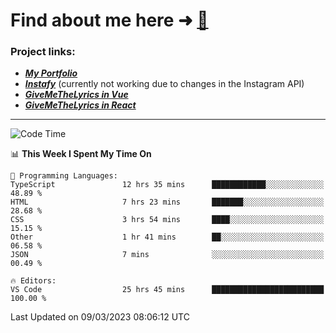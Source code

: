# Find about me here ➜ [🧑](https://pauabella.dev)

### Project links:
- ***[My Portfolio](https://pauabella.dev)***
- ***[Instafy](https://instafy.me)*** (currently not working due to changes in the Instagram API)
- ***[GiveMeTheLyrics in Vue](https://lyrics.pauabella.dev)***
- ***[GiveMeTheLyrics in React](https://pauabella.dev/GiveMeTheLyrics)***

---
<!--START_SECTION:waka-->
![Code Time](http://img.shields.io/badge/Code%20Time-1%2C975%20hrs%2057%20mins-blue)

📊 **This Week I Spent My Time On** 

```text
💬 Programming Languages: 
TypeScript               12 hrs 35 mins      ████████████░░░░░░░░░░░░░   48.89 % 
HTML                     7 hrs 23 mins       ███████░░░░░░░░░░░░░░░░░░   28.68 % 
CSS                      3 hrs 54 mins       ████░░░░░░░░░░░░░░░░░░░░░   15.15 % 
Other                    1 hr 41 mins        ██░░░░░░░░░░░░░░░░░░░░░░░   06.58 % 
JSON                     7 mins              ░░░░░░░░░░░░░░░░░░░░░░░░░   00.49 % 

🔥 Editors: 
VS Code                  25 hrs 45 mins      █████████████████████████   100.00 % 
```


 Last Updated on 09/03/2023 08:06:12 UTC
<!--END_SECTION:waka-->
